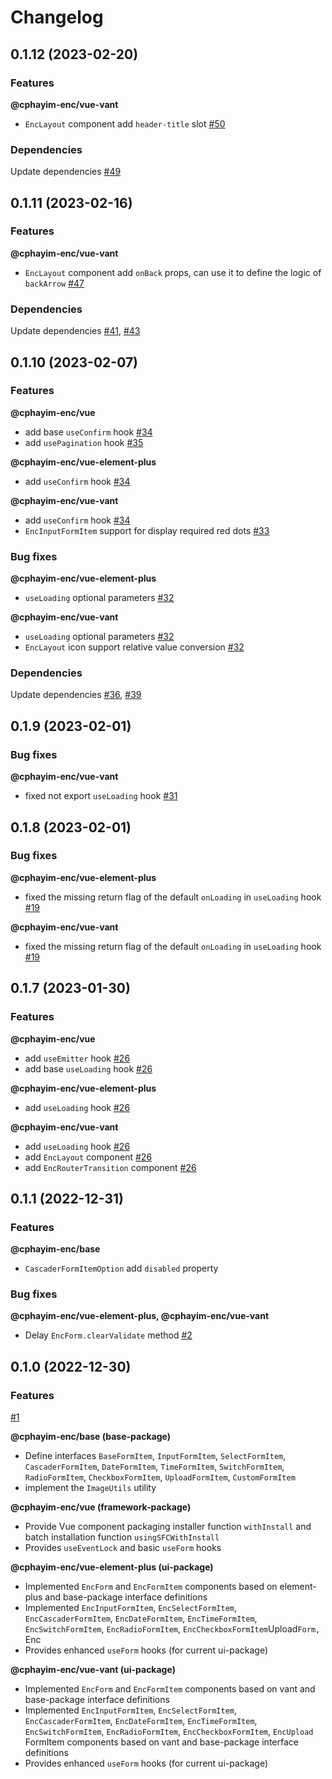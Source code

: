 # Changelog

## 0.1.12 (2023-02-20)

### Features

**@cphayim-enc/vue-vant**

- `EncLayout` component add `header-title` slot [#50](https://github.com/Cphayim/enc/pull/50)

### Dependencies

Update dependencies [#49](https://github.com/Cphayim/enc/pull/49)

## 0.1.11 (2023-02-16)

### Features

**@cphayim-enc/vue-vant**

- `EncLayout` component add `onBack` props, can use it to define the logic of `backArrow` [#47](https://github.com/Cphayim/enc/pull/47)

### Dependencies

Update dependencies [#41](https://github.com/Cphayim/enc/pull/41), [#43](https://github.com/Cphayim/enc/pull/43)

## 0.1.10 (2023-02-07)

### Features

**@cphayim-enc/vue**

- add base `useConfirm` hook [#34](https://github.com/Cphayim/enc/pull/34)
- add `usePagination` hook [#35](https://github.com/Cphayim/enc/pull/35)

**@cphayim-enc/vue-element-plus**

- add `useConfirm` hook [#34](https://github.com/Cphayim/enc/pull/34)

**@cphayim-enc/vue-vant**

- add `useConfirm` hook [#34](https://github.com/Cphayim/enc/pull/34)
- `EncInputFormItem` support for display required red dots [#33](https://github.com/Cphayim/enc/pull/33)

### Bug fixes

**@cphayim-enc/vue-element-plus**

- `useLoading` optional parameters [#32](https://github.com/Cphayim/enc/pull/32)

**@cphayim-enc/vue-vant**

- `useLoading` optional parameters [#32](https://github.com/Cphayim/enc/pull/32)
- `EncLayout` icon support relative value conversion [#32](https://github.com/Cphayim/enc/pull/32)

### Dependencies

Update dependencies [#36](https://github.com/Cphayim/enc/pull/36), [#39](https://github.com/Cphayim/enc/pull/39)

## 0.1.9 (2023-02-01)

### Bug fixes

**@cphayim-enc/vue-vant**

- fixed not export `useLoading` hook [#31](https://github.com/Cphayim/enc/pull/31)

## 0.1.8 (2023-02-01)

### Bug fixes

**@cphayim-enc/vue-element-plus**

- fixed the missing return flag of the default `onLoading` in `useLoading` hook [#19](https://github.com/Cphayim/enc/pull/19)

**@cphayim-enc/vue-vant**

- fixed the missing return flag of the default `onLoading` in `useLoading` hook [#19](https://github.com/Cphayim/enc/pull/19)

## 0.1.7 (2023-01-30)

### Features

**@cphayim-enc/vue**

- add `useEmitter` hook [#26](https://github.com/Cphayim/enc/pull/26)
- add base `useLoading` hook [#26](https://github.com/Cphayim/enc/pull/26)

**@cphayim-enc/vue-element-plus**

- add `useLoading` hook [#26](https://github.com/Cphayim/enc/pull/26)

**@cphayim-enc/vue-vant**

- add `useLoading` hook [#26](https://github.com/Cphayim/enc/pull/26)
- add `EncLayout` component [#26](https://github.com/Cphayim/enc/pull/26)
- add `EncRouterTransition` component [#26](https://github.com/Cphayim/enc/pull/26)

## 0.1.1 (2022-12-31)

### Features

**@cphayim-enc/base**

- `CascaderFormItemOption` add `disabled` property

### Bug fixes

**@cphayim-enc/vue-element-plus, @cphayim-enc/vue-vant**

- Delay `EncForm.clearValidate` method [#2](https://github.com/Cphayim/enc/pull/2)

## 0.1.0 (2022-12-30)

### Features

[#1](https://github.com/Cphayim/enc/pull/1)

**@cphayim-enc/base (base-package)**

- Define interfaces `BaseFormItem`, `InputFormItem`, `SelectFormItem`, `CascaderFormItem`, `DateFormItem`, `TimeFormItem`, `SwitchFormItem`, `RadioFormItem`, `CheckboxFormItem`, `UploadFormItem`, `CustomFormItem`
- implement the `ImageUtils` utility

**@cphayim-enc/vue (framework-package)**

- Provide Vue component packaging installer function `withInstall` and batch installation function `usingSFCWithInstall`
- Provides `useEventLock` and basic `useForm` hooks

**@cphayim-enc/vue-element-plus (ui-package)**

- Implemented `EncForm` and `EncFormItem` components based on element-plus and base-package interface definitions
- Implemented `EncInputFormItem`, `EncSelectFormItem`, `EncCascaderFormItem`, `EncDateFormItem`, `EncTimeFormItem`, `EncSwitchFormItem`, `EncRadioFormItem`, `EncCheckboxFormItem`Upload`Form, `Enc
- Provides enhanced `useForm` hooks (for current ui-package)

**@cphayim-enc/vue-vant (ui-package)**

- Implemented `EncForm` and `EncFormItem` components based on vant and base-package interface definitions
- Implemented `EncInputFormItem`, `EncSelectFormItem`, `EncCascaderFormItem`, `EncDateFormItem`, `EncTimeFormItem`, `EncSwitchFormItem`, `EncRadioFormItem`, `EncCheckboxFormItem`, `EncUpload` FormItem components based on vant and base-package interface definitions
- Provides enhanced `useForm` hooks (for current ui-package)
